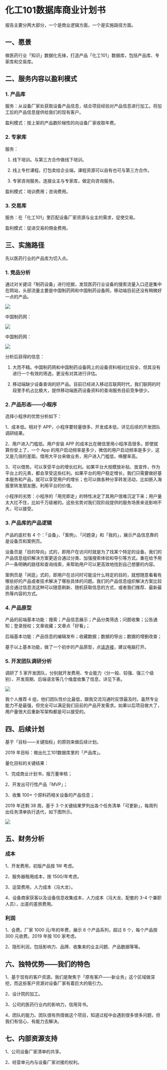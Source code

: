 # 化工101数据库商业计划书

报告主要分两大部分，一个是商业逻辑方面，一个是实施路径方面。

## 一、愿景

做医药行业「知识」数据化先锋，打造产品「化工101」数据库，包括产品库、专家库和交易库。

## 二、服务内容以盈利模式

### 1. 产品库

服务：从设备厂家处获取设备产品信息，结合项目经验对产品信息进行加工。将加工后的产品信息提供给我们的现有客户。

盈利模式：按上架的产品数阶梯性的向设备厂家收取年费。

### 2. 专家库
服务：

1. 线下培训。与第三方合作做线下培训。

2. 线上专栏课程。打包卖给企业端，课程资源可以自有也可与第三方合作。
3. 专家咨询服务。连接业主与专家库，做定向咨询服务。

盈利模式：培训费用；咨询费用。

### 3. 交易库

服务：在「化工101」里匹配设备厂家资源与业主的需求，促使交易。

盈利模式：促进交易的佣金费用。

## 三、实施路径

先以医药行业的产品库为切入点。

### 1. 竞品分析

通过对关键词「制药设备」进行挖掘，发现医药行业设备的搜索流量入口还是集中在网站，头部流量主要是中国制药网和中国制药设备网，移动端目前还没有稍微好一点的产品。

![](https://raw.githubusercontent.com/dalong0514/selfstudy/master/图片链接/工程培训/2019103.PNG)

中国制药网：

![](https://raw.githubusercontent.com/dalong0514/selfstudy/master/图片链接/工程培训/2019105.PNG)

中国制药网：

![](https://raw.githubusercontent.com/dalong0514/selfstudy/master/图片链接/工程培训/2019106.PNG)

分析后获得的信息：

1. 大而不精。中国制药网和中国制药设备网上的设备资料相对比较全，但其没有进行一个有效的筛选，更没有对其进行评估。

2. 移动端缺少设备查询的好产品。目前已经进入移动互联网时代，我们联网的时段里手机占比极大，提供移动端医药设备资料的查询服务目前竞争很少。

### 2. 产品形态——小程序

选择小程序的优势分析如下：

1、成本低。相对于 APP，小程序要轻量很多，开发成本低，详见后续的开发团队调研结果。

2、用户进入门槛低。用户安装 APP 的成本比在微信里用小程序高很多。即使就算你安上了，一个 App 的用户启动频率是多少，微信的用户启动频率是多少，这又是几倍的差距。借用大平台来做业务，用户进入门槛低，唤醒率高。

3、可以借势。可以享受平台的增长红利。如果平台大规模放补贴、放宣传，作为平台上的元素，都会享受这些红利。如果平台的用户稳定增长，我们只需要做好基本服务和产品，就可以享受用户的增长；也可以做各种分享转发活动，比如嵌入海报里转发朋友圈，利用平台的价值。

小程序的劣势：小程序的「用完即走」的特性决定了其用户很难沉淀下来；用户量太大扛不住，比如千万级被的。这些劣势对我们现阶段提供的服务场景来说影响不大，可以接受。

### 3. 产品库的产品逻辑

产品的底栏有 4 个：「设备」、「案例」、「问题录」和「我的」，展示产品信息靠的是设备页和案例页。

设备页是「目的导向」式的，即用户在访问时就是为了找某个特定的设备。我们的产品信息组织解决方案更适合通过分类、加强搜索体验和导引等方式。重在给予用户一条明确的路径和查询线索，来帮助用户可以更高效地找到自己想要的内容。

案例页是「闲逛」式的，即用户在访问时可能没什么特定的目的，就想随意看看有哪些好的产品或者技术解决了哪些具体的问题。我们的产品信息组织解决方案比较适合通过信息流这种可以随意刷新、随机获取信息的方式，或者我们推荐、最新最热等内容的方式。

### 4. 产品原型

产品的前端基本功能：搜索；产品信息展示；产品分类筛选；问题收集；公告通知；登录授权；文章收藏；文章点「好看」；

后端基本功能：产品信息的编辑发布；收藏数据；数据的导出；数据的增删改查；

基于以上基本功能，做了一个初步的产品原型，点[该连接](https://org.modao.cc/app/5fd4a5f773a3e43d71b1bfa56c519aa9be1d75f0
)，建议电脑打开。

### 5. 开发团队调研分析

调研了 5 家开发团队，分别就开发费用、专业能力（分一般、较强、强三个级别）、开发周期、后端语言等几个维度收集了信息，详见下表。

![](https://raw.githubusercontent.com/dalong0514/selfstudy/master/图片链接/工程培训/2019107.PNG)

我个人推荐 4 组，他们团队性价比最低，跟我交流沟通时反馈最及时。虽然专业能力不是最强，但完全可以满足我们目前的产品开发需求。如果以后项目做大了，用户量很大后重新写架构都是可以接受的。

## 四、后续计划

基于「目标——关键指标」的原则来做后续计划。

2019 年目标：做出化工101数据库里的「产品库」。

量化目标的关键结果：

1、完成商业计划书，报万董审核；

2、开发出可行性产品「MVP」；

3、收集 100+ 个原料药相关设备的产品信息；

2019 年还剩 38 周，基于 3 个关键结果罗列出各个任务清单「可更新」，每周列出任务清单执行迭代，如下图所示。

![](https://raw.githubusercontent.com/dalong0514/selfstudy/master/图片链接/工程培训/2019108.PNG)

## 五、财务分析

### 成本

1、开发费用，初版产品按 1W 考虑。

2、服务器租用成本，按 1500/年考虑。

3、运营费用，人力成本（冯大龙）。

4、设备商家获客以及设备信息收集成本，人力成本（冯大龙、配套的 3-4 个兼职人员），出差的差旅费用。

### 利润

1、会费。厂家 1000 元/年的年费，展示 6 个产品系列，超过 6 个，每个产品按 300 元收费。2019 年按 100 家考虑。

2、隐形利润，包括影响力、品牌、收集来的业主问题、产品数据等等。

## 六、独特优势——我们的特色

1、基于现有的客户资源。我们是聚焦于「原有客户——新业务」这个区域做深挖，而这些客户资源对设备厂家有着巨大的吸引力。

2、设计院的加工。

3、公司的医药行业内的影响力，信用背书。

4、团队的能力。团队很有热情做这个项目，知道过程中会遇到很多很多问题，但我们有信心、有能力去解决。

## 七、内部资源支持

1、公司设备厂家清单的共享。

2、经营单元内与设备厂家对接的权利。




